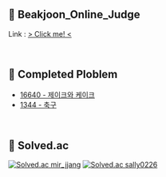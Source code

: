 ## 👯 Beakjoon_Online_Judge
Link : [ > Click me! <](https://acmicpc.net)

<br>

## 📒 Completed Ploblem
* [16640 - 제이크와 케이크](https://www.acmicpc.net/problem/16440)
* [1344 - 축구](https://www.acmicpc.net/problem/1344)

<br>

## 🏅 Solved.ac
<div align="left">
  
  [![Solved.ac mir_jjang](http://mazassumnida.wtf/api/v2/generate_badge?boj=mir_jjang&cache=c)](https://solved.ac/mir_jjang)
  [![Solved.ac sally0226](http://mazassumnida.wtf/api/v2/generate_badge?boj=sally0226&cache=c)](https://solved.ac/sally0226)
</div>
